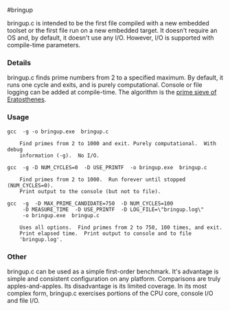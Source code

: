 #bringup

bringup.c is intended to be the first file compiled with a new embedded toolset
or the first file run on a new embedded target.  It doesn't require an OS and,
by default, it doesn't use any I/O.  However, I/O is supported with 
compile-time parameters.

### Details
bringup.c finds prime numbers from 2 to a specified maximum.  By default, it
runs one cycle and exits, and is purely computational.  Console or file 
logging can be added at compile-time.  The algorithm is the 
[prime sieve of Eratosthenes](http://en.wikipedia.org/wiki/Sieve_of_eratosthenes).

### Usage

    gcc  -g -o bringup.exe  bringup.c

        Find primes from 2 to 1000 and exit. Purely computational.  With debug
        information (-g).  No I/O.
    
    gcc  -g -D NUM_CYCLES=0  -D USE_PRINTF  -o bringup.exe  bringup.c

        Find primes from 2 to 1000.  Run forever until stopped (NUM_CYCLES=0).  
        Print output to the console (but not to file).  
    
    gcc  -g  -D MAX_PRIME_CANDIDATE=750  -D NUM_CYCLES=100  
         -D MEASURE_TIME  -D USE_PRINTF  -D LOG_FILE=\"bringup.log\"
         -o bringup.exe  bringup.c

        Uses all options.  Find primes from 2 to 750, 100 times, and exit.  
        Print elapsed time.  Print output to console and to file 
        'bringup.log'.

### Other
bringup.c can be used as a simple first-order benchmark.  It's advantage is
simple and consistent configuration on any platform.  Comparisons are truly
apples-and-apples.  Its disadvantage is its limited coverage.  In its most
complex form, bringup.c exercises portions of the CPU core, console I/O and
file I/O.

